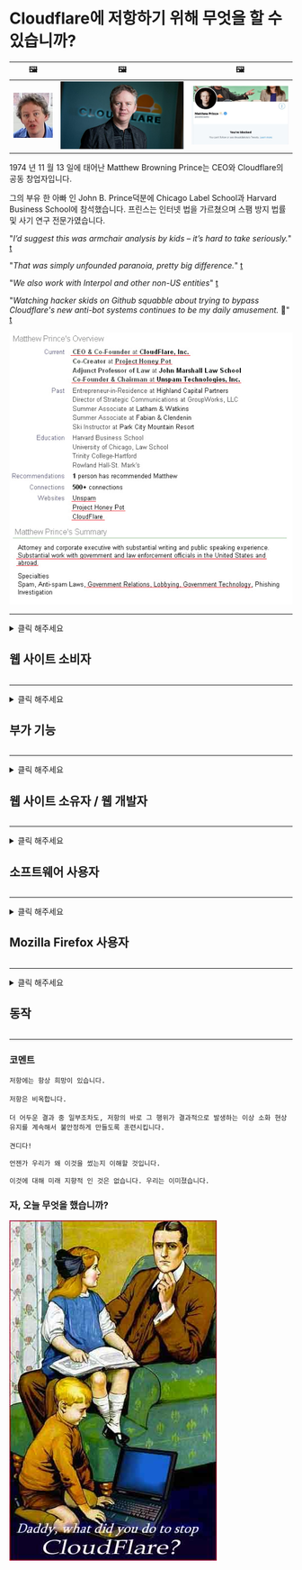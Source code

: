 # Cloudflare에 저항하기 위해 무엇을 할 수 있습니까?

| 🖼 | 🖼 | 🖼 |
| --- | --- | --- |
| ![](../image/matthew_prince_teen.jpg) | ![](../image/matthew_prince.jpg) | ![](../image/blockedbymatthewprince.jpg) |


1974 년 11 월 13 일에 태어난 Matthew Browning Prince는 CEO와 Cloudflare의 공동 창업자입니다.

그의 부유 한 아빠 인 John B. Prince덕분에 Chicago Label School과 Harvard Business School에 참석했습니다.
프린스는 인터넷 법을 가르쳤으며 스팸 방지 법률 및 사기 연구 전문가였습니다.


"*I’d suggest this was armchair analysis by kids – it’s hard to take seriously.*" [t](https://www.theguardian.com/technology/2015/nov/19/cloudflare-accused-by-anonymous-helping-isis)

"*That was simply unfounded paranoia, pretty big difference.*"  [t](https://twitter.com/xxdesmus/status/992757936123359233)

"*We also work with Interpol and other non-US entities*" [t](https://twitter.com/eastdakota/status/1203028504184360960)

"*Watching hacker skids on Github squabble about trying to bypass Cloudflare's new anti-bot systems continues to be my daily amusement.* 🍿" [t](https://twitter.com/eastdakota/status/1273277839102656515)


![](../image/whoismp.jpg)

---


<details>
<summary>클릭 해주세요

## 웹 사이트 소비자
</summary>


- 원하는 웹 사이트에서 Cloudflare를 사용하는 경우 Cloudflare를 사용하지 말라고 알려주십시오.
  - Facebook, Reddit, Twitter 또는 Mastodon과 같은 소셜 미디어에서 징징 거리는 것은 차이가 없습니다. [액션은 해시 태그보다 더 큽니다.](https://twitter.com/phyzonloop/status/1274132092490862594)
  - 자신을 유용하게 만들고 싶다면 웹 사이트 소유자에게 문의하십시오.

[Cloudflare가 말했습니다.](https://github.com/Eloston/ungoogled-chromium/issues/783):
```
문제가 발생한 특정 서비스 또는 사이트에 대해 관리자에게 연락하고 경험을 공유하는 것이 좋습니다.
```

[요청하지 않으면 웹 사이트 소유자는이 문제를 알지 못합니다.](../PEOPLE.md)

![](../image/liberapay.jpg)

[성공적인 예](https://counterpartytalk.org/t/turn-off-cloudflare-on-counterparty-co-plz/164/5).<br>
문제가 있군? [지금 목소리를 높이십시오.](https://github.com/maraoz/maraoz.github.io/issues/1) 아래 예.

```
당신은 기업 검열과 대량 감시를 돕고 있습니다.
http://crimeflare.eu.org
```

```
귀하의 웹 페이지는 CloudFlare의 개인 정보를 침해하는 개인 벽으로 둘러싸인 정원에 있습니다.
http://crimeflare.eu.org
```

- 웹 사이트의 개인 정보 보호 정책을 읽어보십시오.
  - 웹 사이트가 Cloudflare 뒤에 있거나 웹 사이트가 Cloudflare에 연결된 서비스를 사용중인 경우.

"Cloudflare"가 무엇인지 설명하고 Cloudflare와 데이터를 공유 할 수있는 권한을 요청해야합니다. 그렇게하지 않으면 신뢰를 침해하게되며 문제의 웹 사이트를 피해야합니다.

[허용되는 개인 정보 보호 정책 예는 여기에 있습니다.](https://archive.is/bDlTz) ("Subprocessors" > "Entity Name")

```
귀하의 개인 정보 보호 정책을 읽었으며 Cloudflare라는 단어를 찾을 수 없습니다.
내 데이터를 Cloudflare에 계속 제공하는 경우 데이터 공유를 거부합니다.
http://crimeflare.eu.org
```

이것은 Cloudflare라는 단어가없는 개인 정보 보호 정책의 예입니다.
[Liberland Jobs](https://archive.is/daKIr) [privacy policy](https://docsend.com/view/feiwyte):

![](../image/cfwontobey.jpg)

Cloudflare에는 자체 개인 정보 보호 정책이 있습니다.
[Cloudflare는 doxxing 사람들을 좋아합니다.](https://www.reddit.com/r/GamerGhazi/comments/2s64fe/be_wary_reporting_to_cloudflare/)

다음은 웹 사이트 가입 양식의 좋은 예입니다.
AFAIK, 제로 웹 사이트는 이것을합니다. 그들을 믿으시겠습니까?

```
"XYZ에 가입"을 클릭하면 서비스 약관 및 개인 정보 보호 정책에 동의하는 것입니다.
귀하는 또한 귀하의 데이터를 Cloudflare와 공유하는 데 동의하고 cloudflare의 개인 정보 보호 정책에도 동의합니다.
Cloudflare가 귀하의 정보를 유출하거나 귀하가 당사 서버에 연결하도록 허용하지 않는다면 당사의 잘못이 아닙니다. [*]

[ 가입하기 ] [ 동의하지 않습니다 ]
```
[*] [PEOPLE.md](../PEOPLE.md)


- 그들의 서비스를 사용하지 마십시오. Cloudflare가 당신을 지켜보고 있다는 것을 기억하십시오.
  - ["I'm in your TLS, sniffin' your passworz"](../image/iminurtls.jpg)

- 다른 웹 사이트를 검색합니다. 인터넷에는 대안과 기회가 있습니다!

- 친구들에게 매일 Tor를 사용하도록 설득하십시오.
  - 익명 성은 개방형 인터넷의 표준이어야합니다!
  - [Tor 프로젝트는이 프로젝트를 싫어합니다.](../HISTORY.md)

</details>

------

<details>
<summary>클릭 해주세요

## 부가 기능
</summary>

- 브라우저가 Firefox, Tor 브라우저 또는 Ungoogled Chromium 인 경우 아래 추가 기능 중 하나를 사용하세요.
  - 다른 새로운 추가 기능을 추가하려면 먼저 그것에 대해 문의하십시오.


| 이름 | 개발자 | 지원하다 | 차단 가능 | 알릴 수 있음 | Chrome |
| -------- | -------- | -------- | -------- | -------- | -------- |
| [Bloku Cloudflaron MITM-Atakon](../subfiles/about.bcma.md) | #Addon | [ ? ](http://crimeflare.eu.org/) | **예**     | **예**     |  **예** |
| [Ĉu ligoj estas vundeblaj al MITM-atako?](../subfiles/about.ismm.md) | #Addon | [ ? ](http://crimeflare.eu.org/) | 아니     | **예**     |  **예** |
| [Ĉu ĉi tiuj ligoj blokos Tor-uzanton?](../subfiles/about.isat.md) | #Addon | [ ? ](http://crimeflare.eu.org/) | 아니     | **예**     |  **예** |
| [Block Cloudflare MITM Attack](https://trac.torproject.org/projects/tor/attachment/ticket/24351/block_cloudflare_mitm_attack-1.0.14.1-an%2Bfx.xpi)<br>[**DELETED BY TOR PROJECT**](../HISTORY.md) | nullius | [ ? ](../tool/block_cloudflare_mitm_fx), [Link](http://crimeflare.eu.org/) | **예**     | **예**     |  아니 |
| [TPRB](http://sw.nnpaefp7pkadbxxkhz2agtbv2a4g5sgo2fbmv3i7czaua354334uqqad.onion/) | Sw | [ ? ](http://sw.nnpaefp7pkadbxxkhz2agtbv2a4g5sgo2fbmv3i7czaua354334uqqad.onion/) | **예**     | **예**     |  아니 |
| [Detect Cloudflare](https://addons.mozilla.org/en-US/firefox/addon/detect-cloudflare/) | Frank Otto | [ ? ](https://github.com/traktofon/cf-detect) | 아니     | **예**     |  아니 |
| [True Sight](https://addons.mozilla.org/en-US/firefox/addon/detect-cloudflare-plus/) | claustromaniac | [ ? ](https://github.com/claustromaniac/detect-cloudflare-plus) | 아니     | **예**     |  아니 |
| [Which Cloudflare datacenter am I visiting?](https://addons.mozilla.org/en-US/firefox/addon/cf-pop/) | 依云 | [ ? ](https://github.com/lilydjwg/cf-pop) | 아니     | **예**     |  아니 |


- "Decentraleyes"는 "CDNJS (Cloudflare)"에 대한 연결을 중지 할 수 있습니다.
  - 많은 요청이 네트워크에 도달하는 것을 방지하고 사이트가 중단되지 않도록 로컬 파일을 제공합니다.
  - 개발자가 대답했습니다.: "[very concerning indeed](https://github.com/Synzvato/decentraleyes/issues/236#issuecomment-352049501)", "[widespread usage severely centralizes the web](https://github.com/Synzvato/decentraleyes/issues/251#issuecomment-366752049)"

- [인증 기관 (CA)에서 Cloudflare 인증서를 제거하거나 신뢰하지 않을 수도 있습니다.](https://www.ssl.com/how-to/remove-root-certificate-firefox/)

</details>

------

<details>
<summary>클릭 해주세요

## 웹 사이트 소유자 / 웹 개발자
</summary>


![](../image/word_cloudflarefree.jpg)

- Cloudflare 솔루션, 기간을 사용하지 마십시오.
  - 그보다 더 잘할 수 있지요? [Cloudflare 구독, 플랜, 도메인 또는 계정을 제거하는 방법은 다음과 같습니다.](https://support.cloudflare.com/hc/en-us/articles/200167776-Removing-subscriptions-plans-domains-or-accounts)

| 🖼 | 🖼 |
| --- | --- |
| ![](../image/htmlalertcloudflare.jpg) | ![](../image/htmlalertcloudflare2.jpg) |

- 더 많은 고객을 원하십니까? 넌 뭘해야 할 지 알 잖아. 힌트는 "선 위"입니다.
  - [안녕하세요, "우리는 귀하의 개인 정보를 중요하게 생각합니다"라고 썼지 만 "오류 403 금지 된 익명 프록시가 허용되지 않음"이 발생했습니다.](https://it.slashdot.org/story/19/02/19/0033255/stop-saying-we-take-your-privacy-and-security-seriously) Tor 또는 VPN을 차단하는 이유는 무엇입니까? 임시 이메일을 차단하는 이유는 무엇입니까?

![](../image/anonexist.jpg)

- Cloudflare를 사용하면 중단 가능성이 높아집니다. 방문자는 서버가 다운되거나 Cloudflare가 다운 된 경우 웹 사이트에 액세스 할 수 없습니다.
  - [정말 Cloudflare가 다운되지 않는다고 생각 하셨나요?](https://www.ibtimes.com/cloudflare-down-not-working-sites-producing-504-gateway-timeout-errors-2618008) [Another](https://twitter.com/Jedduff/status/1097875615997399040) [sample](https://twitter.com/search?f=tweets&vertical=default&q=Cloudflare%20is%20having%20problems). [Need more](../PEOPLE.md)?

![](../image/cloudflareinternalerror.jpg)

- Cloudflare를 사용하여 "API 서비스", "소프트웨어 업데이트 서버"또는 "RSS 피드"를 프록시하면 고객에게 해를 끼칠 수 있습니다. 고객이 전화를 걸어 "더 이상 귀하의 API를 사용할 수 없습니다"라고 말했지만 무슨 일이 일어나고 있는지 전혀 모릅니다. Cloudflare는 고객을 조용히 차단할 수 있습니다. 괜찮다고 생각하세요?
  - RSS 리더 클라이언트와 RSS 리더 온라인 서비스가 많이 있습니다. 사람들이 구독하는 것을 허용하지 않는데 왜 RSS 피드를 게시합니까?

![](../image/rssfeedovercf.jpg)

- HTTPS 인증서가 필요합니까? "Let 's Encrypt"를 사용하거나 CA 회사에서 구입하십시오.

- DNS 서버가 필요합니까? 자신의 서버를 설정할 수 없습니까? 그들에 대해: [Hurricane Electric Free DNS](https://dns.he.net/), [Dyn.com](https://dyn.com/dns/), [1984 Hosting](https://www.1984hosting.com/), [Afraid.Org (TOR를 사용하는 경우 관리자는 계정을 삭제합니다.)](https://freedns.afraid.org/)
  - [Alternativoj al DNS](../subfiles/alternative/domaindns.md)

- 호스팅 서비스를 찾고 계십니까? 무료인가요? 그들에 대해: [Onion Service](http://vww6ybal4bd7szmgncyruucpgfkqahzddi37ktceo3ah7ngmcopnpyyd.onion/en/security/network-security/tor/onionservices-best-practices), [Free Web Hosting Area](https://freewha.com/), [Autistici/Inventati Web Site Hosting](https://www.autinv5q6en4gpf4.onion/services/website), [Github Pages](https://pages.github.com/), [Surge](https://surge.sh/)
  - [Cloudflare의 대안](../subfiles/alternative/cloudflare.md)

- "cloudflare-ipfs.com"을 사용하고 있습니까? [Cloudflare IPFS가 나쁘다는 것을 알고 있습니까?](../PEOPLE.md)

- OWASP 및 Fail2Ban과 같은 웹 응용 프로그램 방화벽을 서버에 설치하고 올바르게 구성하십시오.
  - Tor 차단은 해결책이 아닙니다. 작은 나쁜 사용자를 위해 모든 사람을 처벌하지 마십시오.

- "Cloudflare Warp"사용자가 웹 사이트에 액세스하지 못하도록 리디렉션하거나 차단합니다. 가능한 경우 이유를 제공하십시오.

> IP 목록: "[Cloudflare의 현재 IP 범위](cloudflare_inc/)"

> A: 그냥 차단

```
server {
...
deny 173.245.48.0/20;
deny 103.21.244.0/22;
deny 103.22.200.0/22;
deny 103.31.4.0/22;
deny 141.101.64.0/18;
deny 108.162.192.0/18;
deny 190.93.240.0/20;
deny 188.114.96.0/20;
deny 197.234.240.0/22;
deny 198.41.128.0/17;
deny 162.158.0.0/15;
deny 104.16.0.0/12;
deny 172.64.0.0/13;
deny 131.0.72.0/22;
deny 2400:cb00::/32;
deny 2606:4700::/32;
deny 2803:f800::/32;
deny 2405:b500::/32;
deny 2405:8100::/32;
deny 2a06:98c0::/29;
deny 2c0f:f248::/32;
...
}
```

> B: 경고 페이지로 이동

```
http {
...
geo $iscf {
default 0;
173.245.48.0/20 1;
103.21.244.0/22 1;
103.22.200.0/22 1;
103.31.4.0/22 1;
141.101.64.0/18 1;
108.162.192.0/18 1;
190.93.240.0/20 1;
188.114.96.0/20 1;
197.234.240.0/22 1;
198.41.128.0/17 1;
162.158.0.0/15 1;
104.16.0.0/12 1;
172.64.0.0/13 1;
131.0.72.0/22 1;
2400:cb00::/32 1;
2606:4700::/32 1;
2803:f800::/32 1;
2405:b500::/32 1;
2405:8100::/32 1;
2a06:98c0::/29 1;
2c0f:f248::/32 1;
}
...
}

server {
...
if ($iscf) {rewrite ^ https://example.com/cfwsorry.php;}
...
}

<?php
header('HTTP/1.1 406 Not Acceptable');
echo <<<CLOUDFLARED
Thank you for visiting ourwebsite.com!<br />
We are sorry, but we can't serve you because your connection is being intercepted by Cloudflare.<br />
Please read http://crimeflare.eu.org for more information.<br />
CLOUDFLARED;
die();
```

- 자유를 믿고 익명의 사용자를 환영한다면 Tor Onion Service 또는 I2P insite를 설정하십시오.

- 다른 Clearnet / Tor 이중 웹 사이트 운영자에게 조언을 구하고 익명의 친구를 사귀십시오!

</details>

------

<details>
<summary>클릭 해주세요

## 소프트웨어 사용자
</summary>


- Discord는 CloudFlare를 사용하고 있습니다. 대안? 우리는 추천합니다 [**Briar** (Android)](https://f-droid.org/en/packages/org.briarproject.briar.android/), [Ricochet (PC)](https://ricochet.im/), [Tox + Tor (Android/PC)](https://tox.chat/download.html)
  - Briar에는 Tor 데몬이 포함되어 있으므로 Orbot을 설치할 필요가 없습니다.
  - Qwtch 개발자 인 Open Privacy는 예고없이 git 서비스에서 stop_cloudflare 프로젝트를 삭제했습니다.

- Debian GNU / Linux 또는 기타 파생 제품을 사용하는 경우 구독: [bug #831835](https://bugs.debian.org/cgi-bin/bugreport.cgi?bug=831835). 그리고 가능하다면 패치를 확인하는 데 도움을 주시고 관리자가 패치를 받아 들여야하는지에 대한 올바른 결론을 내 리도록 도와주세요.

- 항상 이러한 브라우저를 권장합니다.

| 이름 | 개발자 | 지원하다 | 논평 |
| -------- | -------- | -------- | -------- |
| [Ungoogled-Chromium](https://ungoogled-software.github.io/ungoogled-chromium-binaries/) | Eloston | [ ? ](https://github.com/Eloston/ungoogled-chromium) | PC (Win, Mac, Linux)  _!Tor_ |
| [Bromite](https://www.bromite.org/fdroid) | Bromite | [ ? ](https://github.com/bromite/bromite/issues) | Android  _!Tor_ |
| [Tor Browser](https://www.torproject.org/download/) | Tor Project | [ ? ](https://support.torproject.org/) | PC (Win, Mac, Linux)  _Tor_|
| [Tor Browser Android](https://www.torproject.org/download/) | Tor Project | [ ? ](https://support.torproject.org/) | Android  _Tor_|
| [Onion Browser](https://itunes.apple.com/us/app/onion-browser/id519296448?mt=8) | Mike Tigas | [ ? ](https://github.com/OnionBrowser/OnionBrowser/issues) | Apple iOS  _Tor_|
| [GNU/Icecat](https://www.gnu.org/software/gnuzilla/) | GNU | [ ? ](https://www.gnu.org/software/gnuzilla/) | PC (Linux) |
| [IceCatMobile](https://f-droid.org/en/packages/org.gnu.icecat/) | GNU | [ ? ](https://lists.gnu.org/mailman/listinfo/bug-gnuzilla) | Android |
| [Iridium Browser](https://iridiumbrowser.de/about/) | Iridium | [ ? ](https://github.com/iridium-browser/iridium-browser/) | PC (Win, Mac, Linux, OpenBSD) |


다른 소프트웨어의 프라이버시는 불완전합니다. 이것은 Tor 브라우저가 "완벽하다"는 의미는 아닙니다.
인터넷과 기술에 100 % 안전하거나 100 % 비공개가 없습니다.

- Tor를 사용하고 싶지 않으십니까? Tor 데몬으로 모든 브라우저를 사용할 수 있습니다.
  - [Tor 프로젝트는 이것을 좋아하지 않습니다.](https://support.torproject.org/tbb/tbb-9/) 가능하다면 Tor 브라우저를 사용하십시오.
- [Tor와 함께 Chromium을 사용하는 방법](../subfiles/chromium_tor.md)


다른 소프트웨어의 개인 정보에 대해 이야기 해 봅시다.

- [정말로 Firefox를 사용해야한다면 "Firefox ESR"을 선택하십시오.](https://www.mozilla.org/en-US/firefox/organizations/)
  - [Firefox-스파이웨어 감시](https://spyware.neocities.org/articles/firefox.html)
  - [Firefox는 언론의 자유를 거부하고 언론의 자유를 금지합니다](https://web.archive.org/web/20200423010026/https://reclaimthenet.org/firefox-rejects-free-speech-bans-free-speech-commenting-plugin-dissenter-from-its-extensions-gallery/)
  - ["100 개 이상의 반대표. 소프트웨어 회사에 고수해달라고 요청하는 것 같습니다 ... 소프트웨어는 요즘 너무 많은 일입니다."](https://old.reddit.com/r/firefox/comments/gutdiw/weve_got_work_to_do_the_mozilla_blog/fslbbb6/)
  - [어, Firefox가 내 URL 표시 줄에 스폰서 링크를 표시하는 이유는 무엇입니까?](https://www.reddit.com/r/firefox/comments/jybx2w/uh_why_is_firefox_showing_me_sponsored_links_in/)
  - [Mozilla-악마의 화신](https://digdeeper.neocities.org/ghost/mozilla.html)

- [Mozilla는 Cloudflare 서비스를 사용하고 있습니다.](https://www.robtex.com/dns-lookup/www.mozilla.org) [또한 제품에 Cloudflare의 DNS 서비스를 사용하고 있습니다.](https://www.theregister.co.uk/2018/03/21/mozilla_testing_dns_encryption/)

- [Mozilla는 공식적으로이 티켓을 거부했습니다.](https://bugzilla.mozilla.org/show_bug.cgi?id=1426618)

- [Firefox Focus는 농담입니다.](https://github.com/mozilla-mobile/focus-android/issues/1743) [그들은 원격 측정 기능을 끄겠다고 약속했지만 변경했습니다.](https://github.com/mozilla-mobile/focus-android/issues/4210)

- [PaleMoon / Basilisk 개발자는 Cloudflare를 좋아합니다.](https://github.com/mozilla-mobile/focus-android/issues/1743#issuecomment-345993097)
  - [Pale Moon의 아카이브 서버가 18 개월 동안 악성 코드를 해킹 및 확산](https://www.reddit.com/r/privacytoolsIO/comments/cc808y/pale_moons_archive_server_hacked_and_spread/)
  - 그는 또한 Tor 사용자를 싫어합니다. - "[토르에게 적대적이게 놔두세요. 대부분의 사이트는 매우 높은 남용 요인을 고려할 때 Tor에 적대적이어야한다고 생각합니다.](https://github.com/yacy/yacy_search_server/issues/314#issuecomment-565932097)"

- [Waterfox에는 심각한 "집 전화"문제가 있습니다.](https://spyware.neocities.org/articles/waterfox.html)

- [Google 크롬은 스파이웨어입니다.](https://www.gnu.org/proprietary/malware-google.en.html)
  - [Google은 내 활동을 프로파일 링합니다.](https://spyware.neocities.org/articles/chrome.html)

- [SRWare Iron이 너무 많은 전화를 집에 연결합니다.](https://spyware.neocities.org/articles/iron.html) 또한 Google 도메인에 연결됩니다.

- [Brave Browser는 Facebook / Twitter 트래커를 허용합니다.](https://www.bleepingcomputer.com/news/security/facebook-twitter-trackers-whitelisted-by-brave-browser/)
  - [여기에 더 많은 문제가 있습니다.](https://spyware.neocities.org/articles/brave.html)
  - [바이 낸스 제휴 ID](https://twitter.com/cryptonator1337/status/1269594587716374528)

- [Microsoft Edge를 사용하면 Facebook이 사용자의 뒤에서 Flash 코드를 실행할 수 있습니다.](https://www.zdnet.com/article/microsoft-edge-lets-facebook-run-flash-code-behind-users-backs/)

- [비발디는 귀하의 개인 정보를 존중하지 않습니다.](https://spyware.neocities.org/articles/vivaldi.html)

- [Opera 스파이웨어 수준 : 매우 높음](https://spyware.neocities.org/articles/opera.html)

- Apple iOS: [주로 맬웨어이기 때문에 iOS를 전혀 사용하지 않아야합니다.](https://www.gnu.org/proprietary/malware-apple.html)

따라서 위의 표만 권장합니다. 다른 건 없습니다.

</details>

------

<details>
<summary>클릭 해주세요

## Mozilla Firefox 사용자
</summary>


- "Firefox Nightly"는 옵트 아웃 방법없이 디버그 수준의 정보를 Mozilla 서버로 보냅니다.
  - [Mozilla 서버는 Cloudflare를 사용합니다](https://www.digwebinterface.com/?hostnames=www.mozilla.org%0D%0Amozilla.cloudflare-dns.com&type=&ns=resolver&useresolver=8.8.4.4&nameservers=)

- Firefox가 Mozilla 서버에 연결하는 것을 금지 할 수 있습니다.
  - [Mozilla의 정책 템플릿 가이드](https://github.com/mozilla/policy-templates/blob/master/README.md)
  - Mozilla는 자신을 화이트리스트에 추가하는 것을 좋아하기 때문에이 트릭은 이후 버전에서 작동하지 않을 수 있습니다.
  - 방화벽과 DNS 필터를 사용하여 완전히 차단하십시오.

"`/distribution/policies.json`"

>     "WebsiteFilter": {
> 		"Block": [
> 		"*://*.mozilla.com/*",
> 		"*://*.mozilla.net/*",
> 		"*://*.mozilla.org/*",
> 		"*://webcompat.com/*",
> 		"*://*.firefox.com/*",
> 		"*://*.thunderbird.net/*",
> 		"*://*.cloudflare.com/*"
> 		]
>     },


- ~~Mozilla의 트래커에서 버그를보고하여 Cloudflare를 사용하지 말라고 알려주세요.~~ bugzilla에 대한 버그 보고서가 있습니다. 많은 사람들이 우려 사항을 게시했지만 2018 년에 관리자가 버그를 숨겼습니다.

- Firefox에서 DoH를 비활성화 할 수 있습니다.
  - [Firefox의 기본 DNS 공급자 변경](../subfiles/change-firefox-dns.md)

![](../image/firefoxdns.jpg)

- [비 ISP DNS를 사용하려면 OpenNIC Tier2 DNS 서비스 또는 비 Cloudflare DNS 서비스 사용을 고려하십시오.](https://wiki.opennic.org/start)
![](../image/opennic.jpg)
  - DNS로 Cloudflare를 차단합니다. [Crimeflare DNS](../subfiles/service.publicdns.md)

- Tor를 DNS 해석기로 사용할 수 있습니다. [Tor 전문가가 아니라면 여기에서 질문하십시오.](https://tor.stackexchange.com/)

> **어떻게?**
> 1. Tor를 다운로드하여 컴퓨터에 설치하십시오.
> 2. 이 줄을 "torrc"파일에 추가합니다.
> DNSPort 127.0.0.1:53
> 3. Tor를 다시 시작하십시오.
> 4. 컴퓨터의 DNS 서버를 "127.0.0.1"로 설정합니다.

</details>

------

<details>
<summary>클릭 해주세요

## 동작
</summary>


- 주변 사람들에게 Cloudflare의 위험성에 대해 이야기하십시오.

- [이 저장소를 개선하도록 도와주세요.](http://crimeflare.eu.org)
  - 목록, 그것에 대한 주장 및 세부 사항.

- [Cloudflare (및 유사 회사)에서 문제가 발생한 부분을 문서화하고 매우 공개하고 그렇게 할 때이 저장소를 언급해야합니다.](http://crimeflare.eu.org) :)

- 기본적으로 Tor를 사용하는 사람들을 더 많이 확보하여 세계 각지의 관점에서 웹을 경험할 수 있습니다.

- Cloudflare에서 세계를 해방시키는 데 전념하는 소셜 미디어 및 미트 스페이스에서 그룹을 시작하십시오.

- 해당하는 경우이 저장소의 이러한 그룹에 연결합니다.이 곳은 그룹으로 함께 작업하는 장소가 될 수 있습니다.

- [Cloudflare에 대한 의미있는 비 기업 대안을 제공 할 수있는 협력을 시작하십시오.](../subfiles/alternative/cloudflare.md)

- Cloudflare에 대한 다중 계층 방어를 제공하는 데 도움이되는 대안이 있으면 알려주십시오.

- Cloudflare 고객 인 경우 개인 정보 설정을 설정하고 위반할 때까지 기다리십시오.
  - [그런 다음 스팸 방지 / 개인 정보 침해 혐의로 신고하세요.](https://twitter.com/thexpaw/status/1108424723233419264)

- 귀하가 미국에 거주하고 문제의 웹 사이트가 은행 또는 회계사 인 경우 Gramm–Leach–Bliley Act 또는 Americans with DIsabilities Act에 따라 법적 압력을 가하고 귀하가 얼마를 얻었는지 알려주십시오. .

- 웹 사이트가 정부 사이트 인 경우 미국 헌법 1 차 수정안에 따라 법적 압력을가하십시오.

- EU 시민 인 경우 웹 사이트에 연락하여 일반 데이터 보호 규정에 따라 개인 정보를 보내십시오. 그들이 귀하의 정보 제공을 거부하는 것은 법 위반입니다.

- 웹 사이트에서 서비스를 제공한다고 주장하는 회사의 경우 소비자 보호 단체 및 BBB에 "허위 광고"로 신고 해보십시오. Cloudflare 웹 사이트는 Cloudflare 서버에서 제공됩니다.

- [ITU는 미국의 맥락에서 Cloudflare가 독점 금지법이 적용될 수있을만큼 충분히 커지기 시작했다고 제안합니다.](https://www.itu.int/en/ITU-T/Workshops-and-Seminars/20181218/Documents/Geoff_Huston_Presentation.pdf)

- GNU GPL 버전 4에는 그러한 서비스 뒤에 소스 코드를 저장하는 것에 대한 조항이 포함될 수 있으며, 모든 GPLv4 이상 프로그램에 대해 Tor 사용자를 차별하지 않는 매체를 통해 소스 코드에 액세스 할 수 있어야합니다.

- [Se vi uzas Mastodon bonvolu sekvi la konton Mitigator](../subfiles/service.altlink.md).

</details>

------

### 코멘트

```
저항에는 항상 희망이 있습니다.

저항은 비옥합니다.

더 어두운 결과 중 일부조차도, 저항의 바로 그 행위가 결과적으로 발생하는 이상 소화 현상 유지를 계속해서 불안정하게 만들도록 훈련시킵니다.

견디다!
```

```
언젠가 우리가 왜 이것을 썼는지 이해할 것입니다.
```

```
이것에 대해 미래 지향적 인 것은 없습니다. 우리는 이미졌습니다.
```

### 자, 오늘 무엇을 했습니까?


![](../image/stopcf.jpg)
